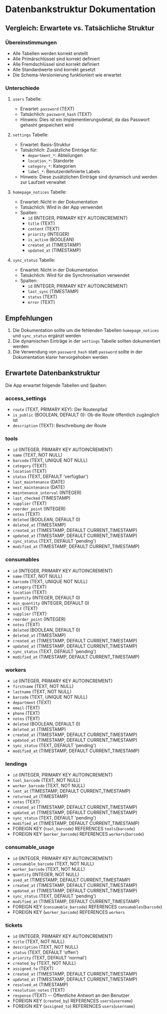 # Datenbankstruktur Dokumentation

## Vergleich: Erwartete vs. Tatsächliche Struktur

### Übereinstimmungen
- Alle Tabellen werden korrekt erstellt
- Alle Primärschlüssel sind korrekt definiert
- Alle Fremdschlüssel sind korrekt definiert
- Alle Standardwerte sind korrekt gesetzt
- Die Schema-Versionierung funktioniert wie erwartet

### Unterschiede
1. `users` Tabelle:
   - Erwartet: `password` (TEXT)
   - Tatsächlich: `password_hash` (TEXT)
   - Hinweis: Dies ist ein Implementierungsdetail, da das Passwort gehasht gespeichert wird

2. `settings` Tabelle:
   - Erwartet: Basis-Struktur
   - Tatsächlich: Zusätzliche Einträge für:
     - `department_*`: Abteilungen
     - `location_*`: Standorte
     - `category_*`: Kategorien
     - `label_*`: Benutzerdefinierte Labels
   - Hinweis: Diese zusätzlichen Einträge sind dynamisch und werden zur Laufzeit verwaltet

3. `homepage_notices` Tabelle:
   - Erwartet: Nicht in der Dokumentation
   - Tatsächlich: Wird in der App verwendet
   - Spalten:
     - `id` (INTEGER, PRIMARY KEY AUTOINCREMENT)
     - `title` (TEXT)
     - `content` (TEXT)
     - `priority` (INTEGER)
     - `is_active` (BOOLEAN)
     - `created_at` (TIMESTAMP)
     - `updated_at` (TIMESTAMP)

4. `sync_status` Tabelle:
   - Erwartet: Nicht in der Dokumentation
   - Tatsächlich: Wird für die Synchronisation verwendet
   - Spalten:
     - `id` (INTEGER, PRIMARY KEY AUTOINCREMENT)
     - `last_sync` (TIMESTAMP)
     - `status` (TEXT)
     - `error` (TEXT)

## Empfehlungen
1. Die Dokumentation sollte um die fehlenden Tabellen `homepage_notices` und `sync_status` ergänzt werden
2. Die dynamischen Einträge in der `settings` Tabelle sollten dokumentiert werden
3. Die Verwendung von `password_hash` statt `password` sollte in der Dokumentation klarer hervorgehoben werden

## Erwartete Datenbankstruktur

Die App erwartet folgende Tabellen und Spalten:

### access_settings
- `route` (TEXT, PRIMARY KEY): Der Routenpfad
- `is_public` (BOOLEAN, DEFAULT 0): Ob die Route öffentlich zugänglich ist
- `description` (TEXT): Beschreibung der Route

### tools
- `id` (INTEGER, PRIMARY KEY AUTOINCREMENT)
- `name` (TEXT, NOT NULL)
- `barcode` (TEXT, UNIQUE NOT NULL)
- `category` (TEXT)
- `location` (TEXT)
- `status` (TEXT, DEFAULT 'verfügbar')
- `last_maintenance` (DATE)
- `next_maintenance` (DATE)
- `maintenance_interval` (INTEGER)
- `last_checked` (TIMESTAMP)
- `supplier` (TEXT)
- `reorder_point` (INTEGER)
- `notes` (TEXT)
- `deleted` (BOOLEAN, DEFAULT 0)
- `deleted_at` (TIMESTAMP)
- `created_at` (TIMESTAMP, DEFAULT CURRENT_TIMESTAMP)
- `updated_at` (TIMESTAMP, DEFAULT CURRENT_TIMESTAMP)
- `sync_status` (TEXT, DEFAULT 'pending')
- `modified_at` (TIMESTAMP, DEFAULT CURRENT_TIMESTAMP)

### consumables
- `id` (INTEGER, PRIMARY KEY AUTOINCREMENT)
- `name` (TEXT, NOT NULL)
- `barcode` (TEXT, UNIQUE NOT NULL)
- `category` (TEXT)
- `location` (TEXT)
- `quantity` (INTEGER, DEFAULT 0)
- `min_quantity` (INTEGER, DEFAULT 0)
- `unit` (TEXT)
- `supplier` (TEXT)
- `reorder_point` (INTEGER)
- `notes` (TEXT)
- `deleted` (BOOLEAN, DEFAULT 0)
- `deleted_at` (TIMESTAMP)
- `created_at` (TIMESTAMP, DEFAULT CURRENT_TIMESTAMP)
- `updated_at` (TIMESTAMP, DEFAULT CURRENT_TIMESTAMP)
- `sync_status` (TEXT, DEFAULT 'pending')
- `modified_at` (TIMESTAMP, DEFAULT CURRENT_TIMESTAMP)

### workers
- `id` (INTEGER, PRIMARY KEY AUTOINCREMENT)
- `firstname` (TEXT, NOT NULL)
- `lastname` (TEXT, NOT NULL)
- `barcode` (TEXT, UNIQUE NOT NULL)
- `department` (TEXT)
- `email` (TEXT)
- `phone` (TEXT)
- `notes` (TEXT)
- `deleted` (BOOLEAN, DEFAULT 0)
- `deleted_at` (TIMESTAMP)
- `created_at` (TIMESTAMP, DEFAULT CURRENT_TIMESTAMP)
- `updated_at` (TIMESTAMP, DEFAULT CURRENT_TIMESTAMP)
- `sync_status` (TEXT, DEFAULT 'pending')
- `modified_at` (TIMESTAMP, DEFAULT CURRENT_TIMESTAMP)

### lendings
- `id` (INTEGER, PRIMARY KEY AUTOINCREMENT)
- `tool_barcode` (TEXT, NOT NULL)
- `worker_barcode` (TEXT, NOT NULL)
- `lent_at` (TIMESTAMP, DEFAULT CURRENT_TIMESTAMP)
- `returned_at` (TIMESTAMP)
- `notes` (TEXT)
- `created_at` (TIMESTAMP, DEFAULT CURRENT_TIMESTAMP)
- `updated_at` (TIMESTAMP, DEFAULT CURRENT_TIMESTAMP)
- `sync_status` (TEXT, DEFAULT 'pending')
- `modified_at` (TIMESTAMP, DEFAULT CURRENT_TIMESTAMP)
- FOREIGN KEY (`tool_barcode`) REFERENCES `tools`(`barcode`)
- FOREIGN KEY (`worker_barcode`) REFERENCES `workers`(`barcode`)

### consumable_usage
- `id` (INTEGER, PRIMARY KEY AUTOINCREMENT)
- `consumable_barcode` (TEXT, NOT NULL)
- `worker_barcode` (TEXT, NOT NULL)
- `quantity` (INTEGER, NOT NULL)
- `used_at` (TIMESTAMP, DEFAULT CURRENT_TIMESTAMP)
- `created_at` (TIMESTAMP, DEFAULT CURRENT_TIMESTAMP)
- `updated_at` (TIMESTAMP, DEFAULT CURRENT_TIMESTAMP)
- `sync_status` (TEXT, DEFAULT 'pending')
- `modified_at` (TIMESTAMP, DEFAULT CURRENT_TIMESTAMP)
- FOREIGN KEY (`consumable_barcode`) REFERENCES `consumables`(`barcode`)
- FOREIGN KEY (`worker_barcode`) REFERENCES `workers`

### tickets
- `id` (INTEGER, PRIMARY KEY AUTOINCREMENT)
- `title` (TEXT, NOT NULL)
- `description` (TEXT, NOT NULL)
- `status` (TEXT, DEFAULT 'offen')
- `priority` (TEXT, DEFAULT 'normal')
- `created_by` (TEXT, NOT NULL)
- `assigned_to` (TEXT)
- `created_at` (TIMESTAMP, DEFAULT CURRENT_TIMESTAMP)
- `updated_at` (TIMESTAMP, DEFAULT CURRENT_TIMESTAMP)
- `resolved_at` (TIMESTAMP)
- `resolution_notes` (TEXT)
- `response` (TEXT)  -- Öffentliche Antwort an den Benutzer
- FOREIGN KEY (`created_by`) REFERENCES `users`(`username`)
- FOREIGN KEY (`assigned_to`) REFERENCES `users`(`username`)
